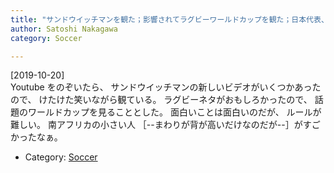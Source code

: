 ```yaml
---
title: "サンドウイッチマンを観た；影響されてラグビーワールドカップを観た；日本代表、負けちゃった"
author: Satoshi Nakagawa
category: Soccer

---
```


[2019-10-20]  
 Youtube をのぞいたら、
サンドウイッチマンの新しいビデオがいくつかあったので、
けたけた笑いながら観ている。
ラグビーネタがおもしろかったので、
話題のワールドカップを見ることとした。
面白いことは面白いのだが、
ルールが難しい。
南アフリカの小さい人
［--まわりが背が高いだけなのだが--］がすごかったなぁ。

- Category: [Soccer](categories.html#Soccer)


